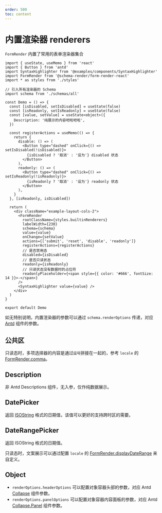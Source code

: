 ```yaml
---
order: 500
toc: content
---
```


# 内置渲染器 renderers

`FormRender` 内置了常用的表单渲染器集合

```tsx
import { useState, useMemo } from 'react'
import { Button } from 'antd'
import SyntaxHighlighter from '@examples/components/SyntaxHighlighter'
import FormRender from '@schema-render/form-render-react'
import * as styles from './styles'

// 引入所有渲染器的 Schema
import schema from './schemas/all'

const Demo = () => {
  const [isDisabled, setIsDisabled] = useState(false)
  const [isReadonly, setIsReadonly] = useState(false)
  const [value, setValue] = useState<object>({
    Description: '纯展示的内容吧啦吧啦',
  })

  const registerActions = useMemo(() => {
    return {
      disable: () => (
        <Button type="dashed" onClick={() => setIsDisabled(!isDisabled)}>
          {isDisabled ? '取消' : '设为'} disabled 状态
        </Button>
      ),
      readonly: () => (
        <Button type="dashed" onClick={() => setIsReadonly(!isReadonly)}>
          {isReadonly ? '取消' : '设为'} readonly 状态
        </Button>
      ),
    }
  }, [isReadonly, isDisabled])

  return (
    <div className="example-layout-cols-2">
      <FormRender
        rootClassName={styles.builtinRenderers}
        labelWidth={230}
        schema={schema}
        value={value}
        onChange={setValue}
        actions={['submit', 'reset', 'disable', 'readonly']}
        registerActions={registerActions}
        // 是否禁用态
        disabled={isDisabled}
        // 是否只读状态
        readonly={isReadonly}
        // 只读状态没有数据时的占位符
        readonlyPlaceholder={<span style={{ color: '#666', fontSize: 14 }}>-</span>}
      />
      <SyntaxHighlighter value={value} />
    </div>
  )
}

export default Demo
```

如无特别说明，内置渲染器的参数可以通过 `schema.renderOptions` 传递，对应 [Antd](https://ant-design.antgroup.com/components/overview-cn/) 组件的参数。

## 公共区

只读态时，多项选择器的内容是通过`逗号`拼接在一起的，参考 `locale` 的 [FormRender.comma](https://github.com/Barrior/schema-render/blob/main/packages/form-render-react/src/locale/zh_CN.ts#L10)。

## Description

非 Antd Descriptions 组件，无入参，仅作纯数据展示。

## DatePicker

返回 [ISOString](https://developer.mozilla.org/en-US/docs/Web/JavaScript/Reference/Global_Objects/Date/toISOString) 格式的日期值，该值可以更好的支持跨时区的需要。

## DateRangePicker

返回 ISOString 格式的日期值。

只读态时，文案展示可以通过配置 `locale` 的 [FormRender.displayDateRange](https://github.com/Barrior/schema-render/blob/main/packages/form-render-react/src/locale/zh_CN.ts#L11) 来自定义。

## Object

- `renderOptions.headerOptions` 可以配置对象容器头部的参数，对应 Antd [Collapse](https://ant-design.antgroup.com/components/collapse-cn#collapse) 组件参数。
- `renderOptions.panelOptions` 可以配置对象容器内容面板的参数，对应 Antd [Collapse.Panel](https://ant-design.antgroup.com/components/collapse-cn#collapse) 组件参数。
